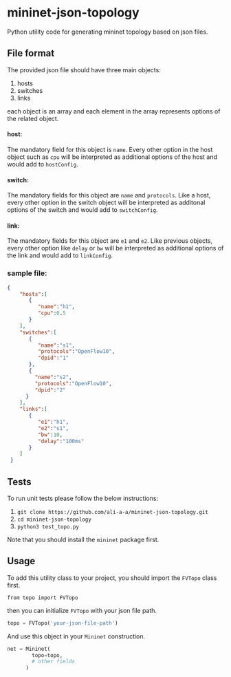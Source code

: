 # mininet-json-topology

Python utility code for generating mininet topology based on json files.

## File format

The provided json file should have three main objects:
1. hosts
2. switches
3. links

each object is an array and each element in the array represents options of the related object.

#### host:
The mandatory field for this object is `name`.
Every other option in the host object such as `cpu` will be interpreted as additional options of the host and would add to `hostConfig`.

#### switch:
The mandatory fields for this object are `name` and `protocols`.
Like a host, every other option in the switch object will be interpreted as additonal options of the switch and would add to `switchConfig`.

#### link:
The mandatory fields for this object are `e1` and `e2`.
Like previous objects, every other option like `delay` or `bw` will be interpreted as additional options of the link and would add to `linkConfig`.

### sample file:
```json
{
    "hosts":[
       {
          "name":"h1",
          "cpu":0.5
       }
    ],
    "switches":[
       {
          "name":"s1",
          "protocols":"OpenFlow10",
          "dpid":"1"
       },
       {
         "name":"s2",
         "protocols":"OpenFlow10",
         "dpid":"2"
      }
    ],
    "links":[
       {
          "e1":"h1",
          "e2":"s1",
          "bw":10,
          "delay":"100ms"
       }
    ]
 }
```

## Tests
To run unit tests please follow the below instructions:

1. `git clone https://github.com/ali-a-a/mininet-json-topology.git`
2. `cd mininet-json-topology`
3. `python3 test_topo.py`

Note that you should install the `mininet` package first.

## Usage
To add this utility class to your project, you should import the `FVTopo` class first.

`from topo import FVTopo`

then you can initialize `FVTopo` with your json file path.

```python
topo = FVTopo('your-json-file-path')
```

And use this object in your `Mininet` construction.

```python
net = Mininet(
        topo=topo,
        # other fields
      )
```
